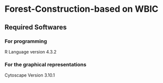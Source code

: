 # Forest-Construction-based on WBIC
## Required Softwares
### For programming
R Language version 4.3.2

### For the graphical representations
Cytoscape Version 3.10.1

